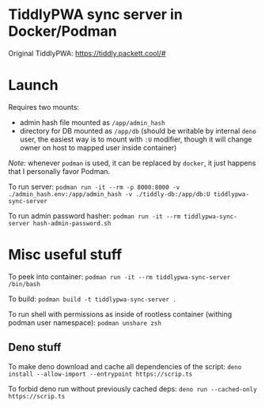 # TiddlyPWA sync server in Docker/Podman

Original TiddlyPWA: https://tiddly.packett.cool/#


# Launch

Requires two mounts:
 * admin hash file mounted as `/app/admin_hash`
 * directory for DB mounted as `/app/db` (should be writable by internal `deno` user, the easiest way is to mount with `:U` modifier, though it will change owner on host to mapped user inside container)

*Note:* whenever `podman` is used, it can be replaced by `docker`, it just happens that I personally favor Podman.

To run  server: `podman run -it --rm -p 8000:8000 -v ./admin_hash.env:/app/admin_hash -v ./tiddly-db:/app/db:U tiddlypwa-sync-server`

To run admin password hasher: `podman run -it --rm tiddlypwa-sync-server hash-admin-password.sh`


# Misc useful stuff

To peek into container: `podman run -it --rm tiddlypwa-sync-server /bin/bash`

To build: `podman build -t tiddlypwa-sync-server .`

To run shell with permissions as inside of rootless container (withing podman user namespace): `podman unshare zsh`


## Deno stuff

To make deno download and cache all dependencies of the script: `deno install --allow-import --entrypoint https://scrip.ts`

To forbid deno run without previously cached deps: `deno run --cached-only https://scrip.ts`
